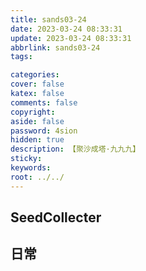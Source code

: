 ```yaml
---
title: sands03-24
date: 2023-03-24 08:33:31
update: 2023-03-24 08:33:31
abbrlink: sands03-24
tags:

categories:
cover: false
katex: false
comments: false
copyright:
aside: false
password: 4sion
hidden: true
description: 【聚沙成塔·九九九】 
sticky: 
keywords:
root: ../../
---
```


## SeedCollecter


## 日常
